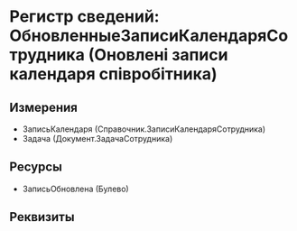 ﻿# Регистр сведений: ОбновленныеЗаписиКалендаряСотрудника (Оновлені записи календаря співробітника)

## Измерения

- ЗаписьКалендаря (Справочник.ЗаписиКалендаряСотрудника)
- Задача (Документ.ЗадачаСотрудника)

## Ресурсы

- ЗаписьОбновлена (Булево)

## Реквизиты


